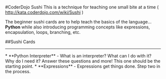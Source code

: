 #CoderDojo Sushi
This is a technique for teaching one small bite at a time ( http://kata.coderdojo.com/wiki/Sushi )

The beginner sushi cards are to help teach the basics of the language... **Python** while also introducing programming
concepts like expressions, encapsulation, loops, branching, etc.

##Sushi Cards
<hr>
* **Python Interpreter** - What is an interpreter?  What can I do with it?  Why do I need it?  Answer these questions and more!
This one should be the starting point.
* **Expressions** - Expressions get things done.  Step two in the process.